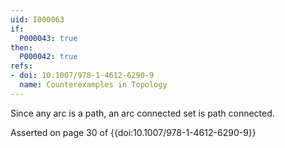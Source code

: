 ```yaml
---
uid: I000063
if:
  P000043: true
then:
  P000042: true
refs:
- doi: 10.1007/978-1-4612-6290-9
  name: Counterexamples in Topology
---
```


Since any arc is a path, an arc connected set is path connected.

Asserted on page 30 of {{doi:10.1007/978-1-4612-6290-9}}
